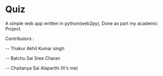 Quiz
====

A simple web app written in python(web2py), Done as part my academic Project.

Contributors :

  -- Thakur Akhil Kumar singh
  
  -- Batchu Sai Sree Charan
  
  -- Chaitanya Sai Alaparthi (It's me)
